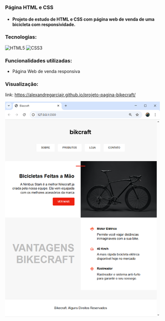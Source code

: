 ### Página HTML e CSS

- #### Projeto de estudo de HTML e CSS com página web de venda de uma bicicleta com responsividade.

### Tecnologias:

![HTML5](https://img.shields.io/badge/html5-%23E34F26.svg?style=for-the-badge&logo=html5&logoColor=white) ![CSS3](https://img.shields.io/badge/css3-%231572B6.svg?style=for-the-badge&logo=css3&logoColor=white)

### Funcionalidades utilizadas:

- Página Web de venda responsiva

### Visualização:

link: https://alexandregarciajr.github.io/projeto-pagina-bikecraft/

![alt text](image.png)
